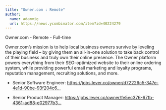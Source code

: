 ```yaml
---
title: "Owner.com : Remote"
author:
  name: adamvig
  url: https://news.ycombinator.com/item?id=40224279
---
```

Owner.com - Remote - Full-time

Owner.com’s mission is to help local business owners survive by leveling the playing field – by giving them an all-in-one solution to take back control of their business and truly own their online presence. The Owner platform powers everything from their SEO-optimized website to their online ordering system, while providing powerful email marketing and loyalty programs, reputation management, recruiting solutions, and more.

- Senior Software Engineer: <a href="https:&#x2F;&#x2F;jobs.lever.co&#x2F;owner&#x2F;d72226c5-347e-4e1d-90be-93f204c6ad60?lever-via=Bbc-wNM4sz&amp;lever-social=job_site" rel="nofollow">https:&#x2F;&#x2F;jobs.lever.co&#x2F;owner&#x2F;d72226c5-347e-4e1d-90be-93f204c6...</a>

- Senior Product Manager: <a href="https:&#x2F;&#x2F;jobs.lever.co&#x2F;owner&#x2F;fe5ec376-67fb-4361-ad88-e02977b38291?lever-via=Bbc-wNM4sz&amp;lever-social=job_site" rel="nofollow">https:&#x2F;&#x2F;jobs.lever.co&#x2F;owner&#x2F;fe5ec376-67fb-4361-ad88-e02977b3...</a>
